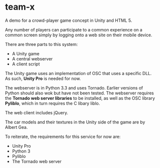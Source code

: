 team-x
======

A demo for a crowd-player game concept in Unity and HTML 5.

Any number of players can participate to a common experience on a common screen simply by logging onto a web site on their mobile device.

There are three parts to this system:

* A Unity game
* A central webserver
* A client script

The Unity game uses an implementation of OSC that uses a specific DLL. As such, **Unity Pro** is needed for now.

The webserver is in Python 3.3 and uses Tornado. Earlier versions of Python should also wok but have not been tested. The webserver requires the **Tornado web server libraries** to be installed, as well as the OSC library **Pyliblo**, which in turn requires the C libary liblo.

The web client includes jQuery.

The car models and their textures in the Unity side of the game are by Albert Gea.

To reiterate, the requirements for this service for now are:

* Unity Pro
* Python 3
* Pyliblo
* The Tornado web server
